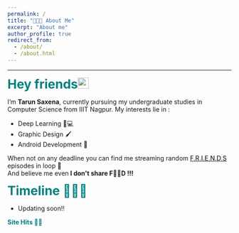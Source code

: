 ```yaml
---
permalink: /
title: "👨🏻‍💻 About Me"
excerpt: "About me"
author_profile: true
redirect_from: 
  - /about/
  - /about.html
---
```

---
<span style=" font-size:2em; font-weight:bold;color:teal "> Hey friends<img src="https://media.giphy.com/media/hvRJCLFzcasrR4ia7z/giphy.gif" width="25px"> </span>

I’m <span style=" font-weight:bold ;">Tarun Saxena</span>, currently pursuing my undergraduate studies in Computer Science from IIIT Nagpur.
My interests lie in :
* Deep Learning 🧠💻
* Graphic Design 🖌
* Android Development 🤖

When not on any deadline you can find me streaming random <a href="https://www.imdb.com/title/tt0108778/" target="_top"><span style=" color:black ">F</span><span style=" color:red ">.</span><span style=" color:black ">R</span><span style=" color:teal ">.</span><span style=" color:black ">I</span><span style=" color:dark yellow">.</span><span style=" color:black ">E</span><span style=" color:red ">.</span><span style=" color:black ">N</span><span style=" color:dark yellow ">.</span><span style=" color:black ">D</span><span style=" color:teal ">.</span><span style=" color:black ">S</span></a> episodes in loop 🔁
<br />
And believe me even<span style="font-weight:bold ; "> I don't share F🥪🥪D !!!</span>

<span style=" font-size:2em; font-weight:bold; color:teal "> Timeline 💁🏻‍♂️</span>
* Updating soon!!

<span style=" font-size:1em; font-weight:bold; color:teal ">Site Hits 🤙🏻</span>
<script type="text/javascript" src="//counter.websiteout.net/js/7/4/100/0"></script>

